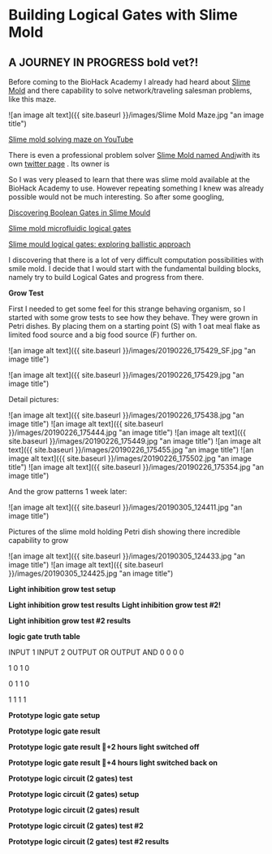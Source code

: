 # Building Logical Gates with Slime Mold

## A JOURNEY IN PROGRESS   **bold**    **vet?!**


Before coming to the BioHack Academy I already had heard about [Slime Mold](https://en.wikipedia.org/wiki/Slime_mold) and there capability to solve network/traveling salesman problems, like this maze. 

![an image alt text]({{ site.baseurl }}/images/Slime Mold Maze.jpg "an image title")

[Slime mold solving maze on YouTube](https://www.youtube.com/watch?v=5UfMU9TsoEM)

There is even a professional problem solver [Slime Mold named Andi](https://medium.com/@slime_mold_Andi)with its own [twitter page](https://twitter.com/slimemoldandi) . Its owner is    

So I was very pleased to learn that there was slime mold available at the BioHack Academy to use. However repeating something I knew was already possible would not be much interesting. So after some googling,

[Discovering Boolean Gates in Slime Mould](https://arxiv.org/pdf/1607.02168.pdf)

[Slime mold microfluidic logical gates](https://www.researchgate.net/publication/260914318_Slime_mold_microfluidic_logical_gates)

[Slime mould logical gates: exploring ballistic approach](https://arxiv.org/abs/1005.2301)

I discovering that there is a lot of very difficult computation possibilities with smile mold.  I decide that I would start with the fundamental building blocks, namely try to build Logical Gates and progress from there.

**Grow Test**

First I needed to get some feel for this strange behaving organism, so I started with some grow tests to see how they behave. They were grown in Petri dishes. By placing them on a starting point  (S) with 1 oat meal flake as limited food source and a big food source (F) further on.

![an image alt text]({{ site.baseurl }}/images/20190226_175429_SF.jpg "an image title")

![an image alt text]({{ site.baseurl }}/images/20190226_175429.jpg "an image title")

Detail pictures:

![an image alt text]({{ site.baseurl }}/images/20190226_175438.jpg "an image title")
![an image alt text]({{ site.baseurl }}/images/20190226_175444.jpg "an image title")
![an image alt text]({{ site.baseurl }}/images/20190226_175449.jpg "an image title")
![an image alt text]({{ site.baseurl }}/images/20190226_175455.jpg "an image title")
![an image alt text]({{ site.baseurl }}/images/20190226_175502.jpg "an image title")
![an image alt text]({{ site.baseurl }}/images/20190226_175354.jpg "an image title")

And the grow patterns 1 week later:

![an image alt text]({{ site.baseurl }}/images/20190305_124411.jpg "an image title")

Pictures of the slime mold holding Petri dish showing there incredible capability to grow 

![an image alt text]({{ site.baseurl }}/images/20190305_124433.jpg "an image title")
![an image alt text]({{ site.baseurl }}/images/20190305_124425.jpg "an image title")

**Light inhibition grow test setup**


**Light inhibition grow test results**
**Light inhibition grow test #2!**


**Light inhibition grow test #2 results**


**logic gate truth table**

INPUT 1	INPUT 2		OUTPUT OR		OUTPUT AND
  0		     0		     0				0
     
  1	          0		     1				0
     
  0		     1		     1				0
     
  1		     1		     1				1



**Prototype logic gate setup**



**Prototype logic gate result**

**Prototype logic gate result  +2 hours light switched off**

**Prototype logic gate result  +4 hours light switched back on**

**Prototype logic circuit (2 gates) test**

**Prototype logic circuit (2 gates) setup**

**Prototype logic circuit (2 gates) result**

**Prototype logic circuit (2 gates) test #2**

**Prototype logic circuit (2 gates) test #2 results**











